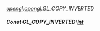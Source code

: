 _[opengl](../../modules/opengl/opengl-module.md):[opengl](../../modules/opengl/opengl-module.md).GL\_COPY\_INVERTED_
##### Const GL\_COPY\_INVERTED:[Int](../../modules/wonkey/wonkey-types-int.md)
